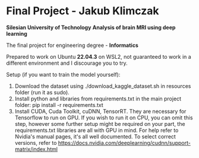 # Final Project - Jakub Klimczak
**Silesian University of Technology**
**Analysis of brain MRI using deep learning**

The final project for engineering degree - **Informatics**

Prepared to work on Ubuntu **22.04.3** on WSL2, not guaranteed to work in a different environment and I discourage you to try.

Setup (if you want to train the model yourself): 
1. Download the dataset using ./download_kaggle_dataset.sh in resources folder (run it as sudo).
2. Install python and libraries from requirements.txt in the main project folder: pip install -r requirements.txt
3. Install CUDA, Cuda Toolkit, cuDNN, TensorRT. They are necessary for Tensorflow to run on GPU. If you wish to run it on CPU, you can omit this step, however some further setup might be required on your part, the requirements.txt libraries are all with GPU in mind. For help refer to Nvidia's manual pages, it's all well documented. To select correct versions, refer to https://docs.nvidia.com/deeplearning/cudnn/support-matrix/index.html
